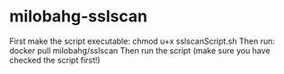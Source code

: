 # milobahg-sslscan

First make the script executable: chmod u+x sslscanScript.sh
Then run: docker pull milobahg/sslscan
Then run the script (make sure you have checked the script first!)
